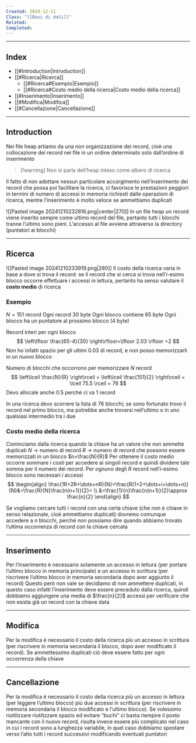 ```yaml
---
Created: 2024-12-11
Class: "[[Basi di dati]]"
Related: 
Completed:
---
```

---
## Index
- [[#Introduction|Introduction]]
- [[#Ricerca|Ricerca]]
	- [[#Ricerca#Esempio|Esempio]]
	- [[#Ricerca#Costo medio della ricerca|Costo medio della ricerca]]
- [[#Inserimento|Inserimento]]
- [[#Modifica|Modifica]]
- [[#Cancellazione|Cancellazione]]
---
## Introduction
Nei file heap artiamo da una non organizzazione dei record, cioè una collocazione dei record nei file in un ordine determinato solo dall’ordine di inserimento

>[!warning] Non si parla dell’heap inteso come albero di ricerca

Il fatto di non adottare nessun particolare accorgimento nell’inserimento dei record che possa poi facilitare la ricerca, ci favorisce le prestazioni peggiori in termini di numero di accessi in memoria richiesti dalle operazioni di ricerca, mentre l’inserimento è molto veloce se ammettiamo duplicati

![[Pasted image 20241210232816.png|center|270]]
In un file heap un record viene inserito sempre come ultimo record del file, pertanto tutti i blocchi tranne l’ultimo sono pieni. L’accesso al file avviene attraverso la directory (puntatori ai blocchi)

---
## Ricerca
![[Pasted image 20241210233919.png|280]]
Il costo della ricerca varia in base a dove si trova il record: se il record che si cerca si trova nell’$i$-esimo blocco occorre effettuare $i$ accessi in lettura, pertanto ha senso valutare il **costo medio** di ricerca

### Esempio
$N=151$ record
Ogni record $30$ byte
Ogni blocco contiene $65$ byte
Ogni blocco ha un puntatore al prossimo blocco ($4$ byte)

Record interi per ogni blocco
$$
\left\lfloor \frac{65-4}{30} \right\rfloor=\lfloor 2.03 \rfloor =2
$$
Non ho infatti spazio per gli ultimi $0.03$ di record, e non posso memorizzarli in un nuovo blocco

Numero di blocchi che occorrono per memorizzare $N$ record
$$
\left\lceil  \frac{N}{R}  \right\rceil = \left\lceil  \frac{151}{2}  \right\rceil = \lceil 75.5 \rceil  = 76
$$
Devo allocale anche $0.5$ perché ci va $1$ record

In una ricerca devo scorrere la lista di $76$ blocchi; se sono fortunato trovo il record nel primo blocco, ma potrebbe anche trovarsi nell’ultimo o in uno qualsiasi intermedio tra i due

### Costo medio della ricerca
Cominciamo dalla ricerca quando la chiave ha un valore che non ammette duplicati
$N$ → numero di record
$R$ → numero di record che possono essere memorizzati in un blocco
$n=\frac{N}{R}$
Per ottenere il costo medio occorre sommare i costi per accedere ai singoli record e quindi dividere tale somma per il numero dei record. Per ognuno degli $R$ record nell’$i$-esimo blocco sono necessari $i$ accessi
$$
\begin{align}
\frac{1R+2R+\dots+nR}{N}=\frac{R(1+2+\dots+i+\dots+n)}{N}&=\frac{R}{N}\frac{n(n+1)}{2}= \\
&=\frac{1}{n}\frac{n(n+1)}{2}\approx \frac{n}{2}
\end{align}
$$

Se vogliamo cercare tutti i record con una certa chiave (che non è chiave in senso relazionale, cioè ammettiamo duplicati) dovremo comunque accedere a $n$ blocchi, perché non possiamo dire quando abbiamo trovato l’ultima occorrenza di record con la chiave cercata

---
## Inserimento
Per l’inserimento è necessario solamente un accesso in lettura (per portare l’ultimo blocco in memoria principale) e un accesso in scrittura (per riscrivere l’ultimo blocco in memoria secondaria dopo aver aggiunto il record)
Questo però non vale se decidiamo di non ammettere duplicati, in questo caso infatti l’inserimento deve essere preceduto dalla ricerca, quindi dobbiamo aggiungere una media di $\frac{n}{2}$ accessi per verificare che non esista già un record con la chiave data

---
## Modifica
Per la modifica è necessario il costo della ricerca più un accesso in scrittura (per riscrivere in memoria secondaria il blocco, dopo aver modificato il record). Se ammettessimo duplicati ciò deve essere fatto per ogni occorrenza della chiave

---
## Cancellazione
Per la modifica è necessario il costo della ricerca più un accesso in lettura (per leggere l’ultimo blocco) più due accessi in scrittura (per riscrivere in memoria secondaria il blocco modificato e l’ultimo blocco).
Se volessimo riutilizzare riutilizzare spazio ed evitare “buchi” ci basta riempire il posto mancante con il nuovo record, risulta invece essere più complicato nel caso in cui i record sono a lunghezza variabile, in quel caso dobbiamo spostare verso l’alto tutti i record successivi modificando eventuali puntatori
